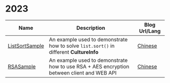 # 2023

| Name      | Description | Blog Url/Lang |
| ----------- | ----------- |----------- |
| [ListSortSample](https://github.com/catcherwong-archive/2023/tree/main/ListSortSample)   | An example used to demonstrate how to solve `list.sort()` in different **CultureInfo** | [Chinese](https://mp.weixin.qq.com/s/dObFMxr4VHJzog8VDUFUjw) |
| [RSASample](https://github.com/catcherwong-archive/2023/tree/main/RSASample)   | An example used to demonstrate how to use RSA + AES encryption between client and WEB API | [Chinese](https://www.cnblogs.com/catcher1994/p/17106584.html) |